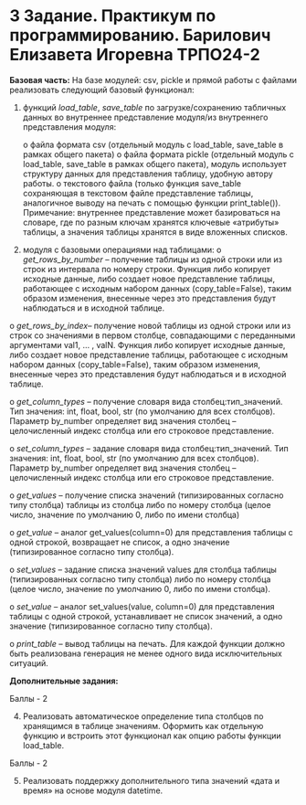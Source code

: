 # 3 Задание. Практикум по программированию. Барилович Елизавета Игоревна ТРПО24-2
**Базовая часть:**
На базе модулей: csv, pickle и прямой работы с файлами реализовать следующий базовый функционал:
1.	функций *load_table*, *save_table* по загрузке/сохранению табличных данных во внутреннее представление модуля/из внутреннего представления модуля:
  
    o	файла формата csv (отдельный модуль с load_table, save_table в рамках общего пакета)
    o	файла формата pickle (отдельный модуль с load_table, save_table в рамках общего пакета), модуль использует структуру данных для представления таблицу, удобную автору работы.
    o	текстового файла (только функция save_table сохраняющая в текстовом файле представление таблицы, аналогичное выводу на печать с помощью функции print_table()).
Примечание: внутреннее представление может базироваться на словаре, где по разным ключам хранятся ключевые «атрибуты» таблицы, а значения таблицы хранятся в виде вложенных списков.

2.	модуля с базовыми операциями над таблицами:
o	*get_rows_by_number* – получение таблицы из одной строки или из строк из интервала по номеру строки. Функция либо копирует исходные данные, либо создает новое представление таблицы, работающее с исходным набором данных (copy_table=False), таким образом изменения, внесенные через это представления будут наблюдаться и в исходной таблице.


o	*get_rows_by_index*– получение новой таблицы из одной строки или из строк со значениями в первом столбце, совпадающими с переданными аргументами val1, … , valN. Функция либо копирует исходные данные, либо создает новое представление таблицы, работающее с исходным набором данных (copy_table=False), таким образом изменения, внесенные через это представления будут наблюдаться и в исходной таблице.

o	*get_column_types* – получение словаря вида столбец:тип_значений. Тип значения: int, float, bool, str (по умолчанию для всех столбцов). Параметр by_number определяет вид значения столбец – целочисленный индекс столбца или его строковое представление.

o	*set_column_types* – задание словаря вида столбец:тип_значений. Тип значения: int, float, bool, str (по умолчанию для всех столбцов). Параметр by_number определяет вид значения столбец – целочисленный индекс столбца или его строковое представление.

o	*get_values* – получение списка значений (типизированных согласно типу столбца) таблицы из столбца либо по номеру столбца (целое число, значение по умолчанию 0, либо по имени столбца)

o	*get_value* – аналог get_values(column=0) для представления таблицы с одной строкой, возвращает не список, а одно значение (типизированное согласно типу столбца).

o	*set_values* – задание списка значений values для столбца таблицы (типизированных согласно типу столбца) либо по номеру столбца (целое число, значение по умолчанию 0, либо по имени столбца).

o	*set_value* – аналог set_values(value, column=0) для представления таблицы с одной строкой, устанавливает не список значений, а одно значение (типизированное согласно типу столбца).

o	*print_table* – вывод таблицы на печать.
Для каждой функции должно быть реализована генерация не менее одного вида исключительных ситуаций.

**Дополнительные задания:**

Баллы - 2

4)	Реализовать автоматическое определение типа столбцов по хранящимся в таблице значениям. Оформить как отдельную функцию и встроить этот функционал как опцию работы функции load_table. 

Баллы - 2

5)	Реализовать поддержку дополнительного типа значений «дата и время» на основе модуля datetime.

